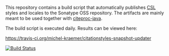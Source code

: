 This repository contains a build script that automatically publishes
[CSL](http://citationstyles.org) styles and locales to the Sonatype OSS
repository. The artifacts are mainly meant to be used together with
[citeproc-java](https://michel-kraemer.github.io/citeproc-java/).

The build script is executed daily. Results can be viewed here:

https://travis-ci.org/michel-kraemer/citationstyles-snapshot-updater

[![Build Status](https://travis-ci.org/michel-kraemer/citationstyles-snapshot-updater.svg?branch=master)](https://travis-ci.org/michel-kraemer/citationstyles-snapshot-updater)
